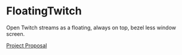 # FloatingTwitch
Open Twitch streams as a floating, always on top, bezel less window screen.

[Project Proposal](https://docs.google.com/document/d/1vZcIwQb57SDxl5FSRnGhnvY34vCmw6Ggg1762NrcfIY/edit?usp=sharing)